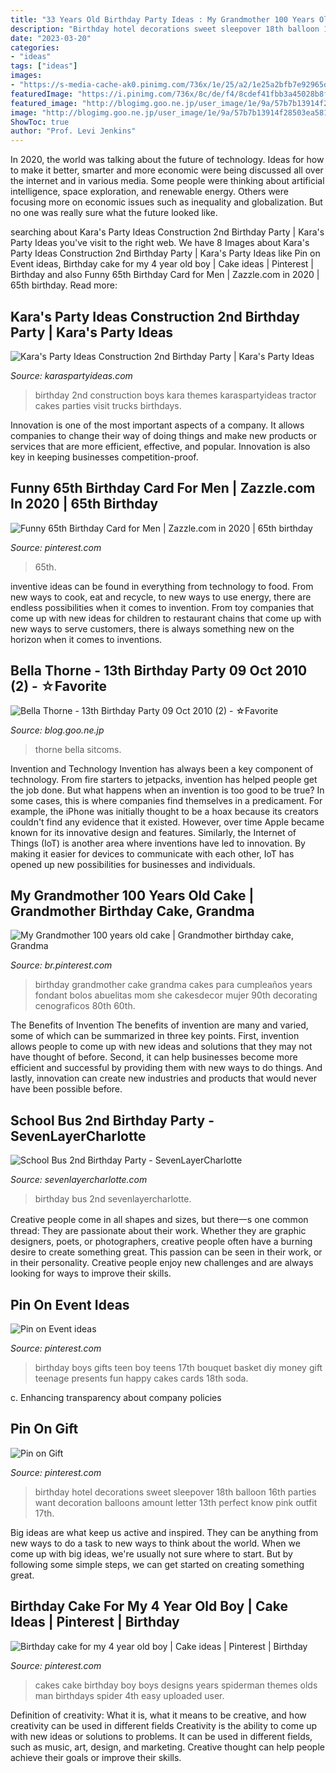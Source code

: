 ```yaml
---
title: "33 Years Old Birthday Party Ideas : My Grandmother 100 Years Old Cake"
description: "Birthday hotel decorations sweet sleepover 18th balloon 16th parties want decoration balloons amount letter 13th perfect know pink outfit 17th"
date: "2023-03-20"
categories:
- "ideas"
tags: ["ideas"]
images:
- "https://s-media-cache-ak0.pinimg.com/736x/1e/25/a2/1e25a2bfb7e92965d2e39a8c442d5eda.jpg"
featuredImage: "https://i.pinimg.com/736x/8c/de/f4/8cdef41fbb3a45028b8fd23be65d1e8c--birthday-bouquet-teen-boys.jpg"
featured_image: "http://blogimg.goo.ne.jp/user_image/1e/9a/57b7b13914f28503ea58184c1551c8c6.jpg"
image: "http://blogimg.goo.ne.jp/user_image/1e/9a/57b7b13914f28503ea58184c1551c8c6.jpg"
ShowToc: true
author: "Prof. Levi Jenkins"
---
```



In 2020, the world was talking about the future of technology. Ideas for how to make it better, smarter and more economic were being discussed all over the internet and in various media. Some people were thinking about artificial intelligence, space exploration, and renewable energy. Others were focusing more on economic issues such as inequality and globalization. But no one was really sure what the future looked like.

	

		
searching about Kara&#039;s Party Ideas Construction 2nd Birthday Party | Kara&#039;s Party Ideas you've visit to the right web. We have 8 Images about Kara&#039;s Party Ideas Construction 2nd Birthday Party | Kara&#039;s Party Ideas like Pin on Event ideas, Birthday cake for my 4 year old boy | Cake ideas | Pinterest | Birthday and also Funny 65th Birthday Card for Men | Zazzle.com in 2020 | 65th birthday. Read more:
		
    
## Kara&#039;s Party Ideas Construction 2nd Birthday Party | Kara&#039;s Party Ideas

<img loading=lazy src="http://karaspartyideas.com/wp-content/uploads/2017/11/Construction-2nd-Birthday-Party-via-Karas-Party-Ideas-KarasPartyIdeas.com17.jpeg" onerror="this.onerror=null;this.src='https://tse4.mm.bing.net/th?id=OIP.wbDlsJasdhi-B2A_BM5pLgHaLH&amp;pid=15.1';" alt="Kara&#039;s Party Ideas Construction 2nd Birthday Party | Kara&#039;s Party Ideas">

_Source: karaspartyideas.com_

>birthday 2nd construction boys kara themes karaspartyideas tractor cakes parties visit trucks birthdays. 

	

Innovation is one of the most important aspects of a company. It allows companies to change their way of doing things and make new products or services that are more efficient, effective, and popular. Innovation is also key in keeping businesses competition-proof.

    
## Funny 65th Birthday Card For Men | Zazzle.com In 2020 | 65th Birthday

<img loading=lazy src="https://i.pinimg.com/736x/a4/61/f3/a461f3d2ab9a98f25eb427b58639bdd2.jpg" onerror="this.onerror=null;this.src='https://tse1.mm.bing.net/th?id=OIP.XMiBXc2AU_g5DYOUogknMAHaHa&amp;pid=15.1';" alt="Funny 65th Birthday Card for Men | Zazzle.com in 2020 | 65th birthday">

_Source: pinterest.com_

>65th. 

	

inventive ideas can be found in everything from technology to food. From new ways to cook, eat and recycle, to new ways to use energy, there are endless possibilities when it comes to invention. From toy companies that come up with new ideas for children to restaurant chains that come up with new ways to serve customers, there is always something new on the horizon when it comes to inventions.

    
## Bella Thorne - 13th Birthday Party 09 Oct 2010 (2) - ☆Favorite

<img loading=lazy src="http://blogimg.goo.ne.jp/user_image/1e/9a/57b7b13914f28503ea58184c1551c8c6.jpg" onerror="this.onerror=null;this.src='https://tse2.mm.bing.net/th?id=OIP.8AeP3AktF-C5XIR6RAobQQHaLD&amp;pid=15.1';" alt="Bella Thorne - 13th Birthday Party 09 Oct 2010 (2) - ☆Favorite">

_Source: blog.goo.ne.jp_

>thorne bella sitcoms. 

	

Invention and Technology
Invention has always been a key component of technology. From fire starters to jetpacks, invention has helped people get the job done. But what happens when an invention is too good to be true? In some cases, this is where companies find themselves in a predicament. For example, the iPhone was initially thought to be a hoax because its creators couldn't find any evidence that it existed. However, over time Apple became known for its innovative design and features. Similarly, the Internet of Things (IoT) is another area where inventions have led to innovation. By making it easier for devices to communicate with each other, IoT has opened up new possibilities for businesses and individuals.

    
## My Grandmother 100 Years Old Cake | Grandmother Birthday Cake, Grandma

<img loading=lazy src="https://i.pinimg.com/736x/10/4a/85/104a85f1440be2057676317ea6c482e3.jpg" onerror="this.onerror=null;this.src='https://tse2.mm.bing.net/th?id=OIP.LhhMF1dcvi2kohrJV8E1HwAAAA&amp;pid=15.1';" alt="My Grandmother 100 years old cake | Grandmother birthday cake, Grandma">

_Source: br.pinterest.com_

>birthday grandmother cake grandma cakes para cumpleaños years fondant bolos abuelitas mom she cakesdecor mujer 90th decorating cenograficos 80th 60th. 

	

The Benefits of Invention
The benefits of invention are many and varied, some of which can be summarized in three key points. First, invention allows people to come up with new ideas and solutions that they may not have thought of before. Second, it can help businesses become more efficient and successful by providing them with new ways to do things. And lastly, innovation can create new industries and products that would never have been possible before.

    
## School Bus 2nd Birthday Party - SevenLayerCharlotte

<img loading=lazy src="http://sevenlayercharlotte.com/wp-content/uploads/2014/12/img_3904.jpg?w=640" onerror="this.onerror=null;this.src='https://tse1.mm.bing.net/th?id=OIP.vBaAyQ-iXxMl4H5kkx_DSwHaLH&amp;pid=15.1';" alt="School Bus 2nd Birthday Party - SevenLayerCharlotte">

_Source: sevenlayercharlotte.com_

>birthday bus 2nd sevenlayercharlotte. 

	

Creative people come in all shapes and sizes, but there一s one common thread: They are passionate about their work. Whether they are graphic designers, poets, or photographers, creative people often have a burning desire to create something great. This passion can be seen in their work, or in their personality. Creative people enjoy new challenges and are always looking for ways to improve their skills.

    
## Pin On Event Ideas

<img loading=lazy src="https://i.pinimg.com/736x/8c/de/f4/8cdef41fbb3a45028b8fd23be65d1e8c--birthday-bouquet-teen-boys.jpg" onerror="this.onerror=null;this.src='https://tse2.mm.bing.net/th?id=OIP.WdbYEqFAmjILkSiQSf-otwHaJ3&amp;pid=15.1';" alt="Pin on Event ideas">

_Source: pinterest.com_

>birthday boys gifts teen boy teens 17th bouquet basket diy money gift teenage presents fun happy cakes cards 18th soda. 

	

c. Enhancing transparency about company policies 

    
## Pin On Gift

<img loading=lazy src="https://i.pinimg.com/736x/a8/3f/93/a83f93d1ebd97dfdc0d3ec14ef37c6c6.jpg" onerror="this.onerror=null;this.src='https://tse4.mm.bing.net/th?id=OIP.mgUtxU5R5PM6_0QjRqlyGwHaJ4&amp;pid=15.1';" alt="Pin on Gift">

_Source: pinterest.com_

>birthday hotel decorations sweet sleepover 18th balloon 16th parties want decoration balloons amount letter 13th perfect know pink outfit 17th. 

	

Big ideas are what keep us active and inspired. They can be anything from new ways to do a task to new ways to think about the world. When we come up with big ideas, we're usually not sure where to start. But by following some simple steps, we can get started on creating something great.

    
## Birthday Cake For My 4 Year Old Boy | Cake Ideas | Pinterest | Birthday

<img loading=lazy src="https://s-media-cache-ak0.pinimg.com/736x/1e/25/a2/1e25a2bfb7e92965d2e39a8c442d5eda.jpg" onerror="this.onerror=null;this.src='https://tse4.mm.bing.net/th?id=OIP.H49Kb9Qgayb8YFrxdiNIjAHaJ4&amp;pid=15.1';" alt="Birthday cake for my 4 year old boy | Cake ideas | Pinterest | Birthday">

_Source: pinterest.com_

>cakes cake birthday boy boys designs years spiderman themes olds man birthdays spider 4th easy uploaded user. 

	

Definition of creativity: What it is, what it means to be creative, and how creativity can be used in different fields
Creativity is the ability to come up with new ideas or solutions to problems. It can be used in different fields, such as music, art, design, and marketing. Creative thought can help people achieve their goals or improve their skills.

